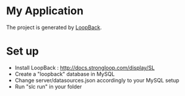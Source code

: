 # My Application

The project is generated by [LoopBack](http://loopback.io).

# Set up

- Install LoopBack : http://docs.strongloop.com/display/SL
- Create a "loopback" database in MySQL
- Change server/datasources.json accordingly to your MySQL setup
- Run "slc run" in your folder